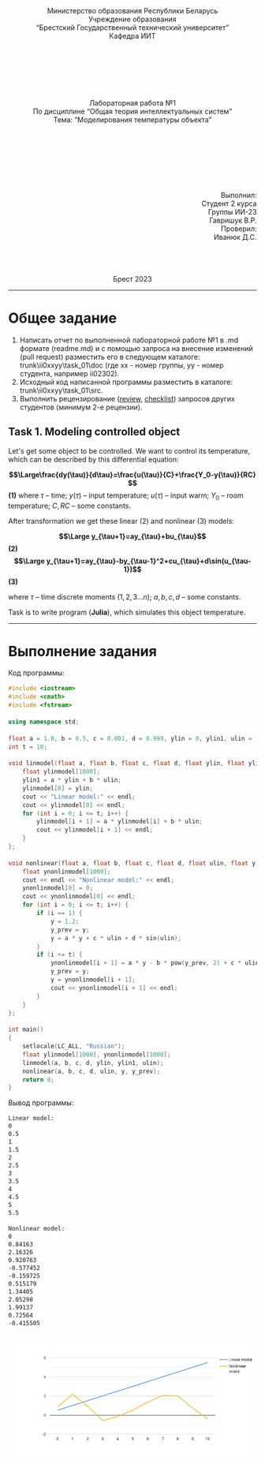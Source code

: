 <center> Министерство образования Республики Беларусь
<center> Учреждение образования
<center> “Брестский Государственный технический университет”
<center> Кафедра ИИТ

<br>
<br>
<br>
<br>
<br>
<br>
<br>
<br>

<center> Лабораторная работа №1
<center> По дисциплине “Общая теория интеллектуальных систем”
<center> Тема: “Моделирования температуры объекта” 
<br>
<br>
<br>
<br>
<br>
<br>
<br>
<br>
<br> 
<div style="text-align:right;">
Выполнил:
<br> Студент 2 курса
<br> Группы ИИ-23
<br> Гавришук В.Р.
<br> Проверил:
<br> Иванюк Д.С.
<br>
<br>
<br>
<br>
<br>
<center> Брест 2023

---
<div style="text-align:left;">

# Общее задание #
1. Написать отчет по выполненной лабораторной работе №1 в .md формате (readme.md) и с помощью запроса на внесение изменений (pull request) разместить его в следующем каталоге: trunk\ii0xxyy\task_01\doc (где xx - номер группы, yy - номер студента, например ii02302).
2. Исходный код написанной программы разместить в каталоге: trunk\ii0xxyy\task_01\src.
3. Выполнить рецензирование ([review](https://linearb.io/blog/code-review-on-github), [checklist](https://linearb.io/blog/code-review-checklist)) запросов других студентов (минимум 2-е рецензии).
## Task 1. Modeling controlled object ##

<dr>Let's get some object to be controlled. We want to control its temperature, which can be described by this differential equation:

**$$\Large\frac{dy(\tau)}{d\tau}=\frac{u(\tau)}{C}+\frac{Y_0-y(\tau)}{RC} $$ (1)**
where $\tau$ – time; $y(\tau)$ – input temperature; $u(\tau)$ – input warm; $Y_0$ – room temperature; $C,RC$ – some constants.

After transformation we get these linear (2) and nonlinear (3) models:

**$$\Large y_{\tau+1}=ay_{\tau}+bu_{\tau}$$ (2)**
**$$\Large y_{\tau+1}=ay_{\tau}-by_{\tau-1}^2+cu_{\tau}+d\sin(u_{\tau-1})$$ (3)**

where $\tau$ – time discrete moments ($1,2,3{\dots}n$); $a,b,c,d$ – some constants.

Task is to write program (**Julia**), which simulates this object temperature.

---
# Выполнение задания #
Код программы:
```c++
#include <iostream>
#include <cmath>
#include <fstream>

using namespace std;

float a = 1.0, b = 0.5, c = 0.001, d = 0.999, ylin = 0, ylin1, ulin = 1.0, n = 0, y, y_prev;
int t = 10;

void linmodel(float a, float b, float c, float d, float ylin, float ylin1, float ulin) {
	float ylinmodel[1000];
	ylin1 = a * ylin + b * ulin;
	ylinmodel[0] = ylin;
	cout << "Linear model:" << endl;
	cout << ylinmodel[0] << endl;
	for (int i = 0; i <= t; i++) {
		ylinmodel[i + 1] = a * ylinmodel[i] + b * ulin;
		cout << ylinmodel[i + 1] << endl;
	}
};

void nonlinear(float a, float b, float c, float d, float ulin, float y, float y_prev) {
	float ynonlinmodel[1000];
	cout << endl << "Nonlinear model:" << endl;
	ynonlinmodel[0] = 0;
	cout << ynonlinmodel[0] << endl;
	for (int i = 0; i <= t; i++) {
		if (i == 1) {
			y = 1.2;
			y_prev = y;
			y = a * y + c * ulin + d * sin(ulin);
		}
		if (i <= t) {
			ynonlinmodel[i + 1] = a * y - b * pow(y_prev, 2) + c * ulin + d * sin(ulin);
			y_prev = y;
			y = ynonlinmodel[i + 1];
			cout << ynonlinmodel[i + 1] << endl;
		}
	}
};

int main()
{
	setlocale(LC_ALL, "Russian");
	float ylinmodel[1000], ynonlinmodel[1000];
	linmodel(a, b, c, d, ylin, ylin1, ulin);
	nonlinear(a, b, c, d, ulin, y, y_prev);
	return 0;
}
```
Вывод программы:
```
Linear model:
0
0.5
1
1.5
2
2.5
3
3.5
4
4.5
5
5.5

Nonlinear model:
0
0.84163
2.16326
0.920763
-0.577452
-0.159725
0.515179
1.34405
2.05298
1.99137
0.72564
-0.415505
```

![График][def]

[def]: picture.jpg